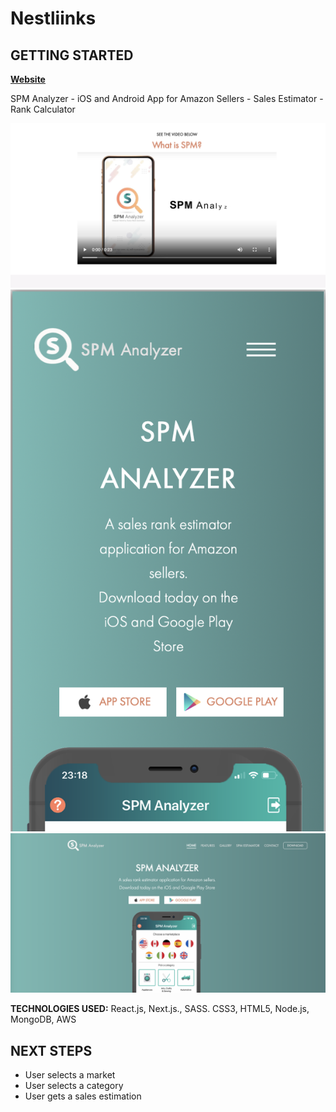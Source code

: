 # Nestliinks

## GETTING STARTED

[<b>Website</b>](https://www.spmanalyzer.com/)

SPM Analyzer - iOS and Android App for Amazon Sellers - Sales Estimator - Rank Calculator

<img src="/public/media/readme-1.png">
<img src="/public/media/readme-2.png">
<img src="/public/media/readme-3.png">

<b>TECHNOLOGIES USED:</b> React.js, Next.js., SASS. CSS3, HTML5, Node.js, MongoDB, AWS

## NEXT STEPS

- User selects a market
- User selects a category
- User gets a sales estimation
